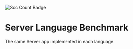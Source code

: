 ![Scc Count Badge](https://sloc.xyz/github/umgefahren/server-language-benchmark)

# Server Language Benchmark

The same Server app implemented in each language.

